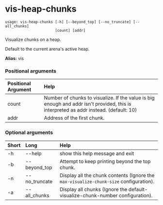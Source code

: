 <!-- THIS PART OF THIS FILE IS AUTOGENERATED. DO NOT MODIFY IT. See scripts/generate-docs.sh -->
# vis-heap-chunks

```text
usage: vis-heap-chunks [-h] [--beyond_top] [--no_truncate] [--all_chunks]
                       [count] [addr]

```

Visualize chunks on a heap.

Default to the current arena's active heap.

**Alias:** vis
### Positional arguments

|Positional Argument|Help|
| :--- | :--- |
|count|Number of chunks to visualize. If the value is big enough and addr isn't provided, this is interpreted as addr instead. (default: 10)|
|addr|Address of the first chunk.|

### Optional arguments

|Short|Long|Help|
| :--- | :--- | :--- |
|-h|--help|show this help message and exit|
|-b|--beyond_top|Attempt to keep printing beyond the top chunk.|
|-n|--no_truncate|Display all the chunk contents (Ignore the `max-visualize-chunk-size` configuration).|
|-a|--all_chunks| Display all chunks (Ignore the default-visualize-chunk-number configuration).|

<!-- END OF AUTOGENERATED PART. Do not modify this line or the line below, they mark the end of the auto-generated part of the file. If you want to extend the documentation in a way which cannot easily be done by adding to the command help description, write below the following line. -->
<!-- ------------\>8---- ----\>8---- ----\>8------------ -->
